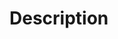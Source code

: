 <!-- TITLE: 1.1.1 Characteristics -->
<!-- SUBTITLE: A quick summary of 1.1.1 Characteristics -->

# Description

